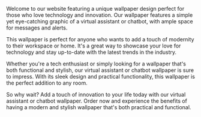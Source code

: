 <!--
Write me content for website with wallpaper "A wallpaper with a simple graphic of a virtual assistant or chatbot, with space for messages and alerts."
-->

<!--font:Open Sans-->

Welcome to our website featuring a unique wallpaper design perfect for those who love technology and innovation. Our wallpaper features a simple yet eye-catching graphic of a virtual assistant or chatbot, with ample space for messages and alerts.

This wallpaper is perfect for anyone who wants to add a touch of modernity to their workspace or home. It's a great way to showcase your love for technology and stay up-to-date with the latest trends in the industry.

Whether you're a tech enthusiast or simply looking for a wallpaper that's both functional and stylish, our virtual assistant or chatbot wallpaper is sure to impress. With its sleek design and practical functionality, this wallpaper is the perfect addition to any room.

So why wait? Add a touch of innovation to your life today with our virtual assistant or chatbot wallpaper. Order now and experience the benefits of having a modern and stylish wallpaper that's both practical and functional.
